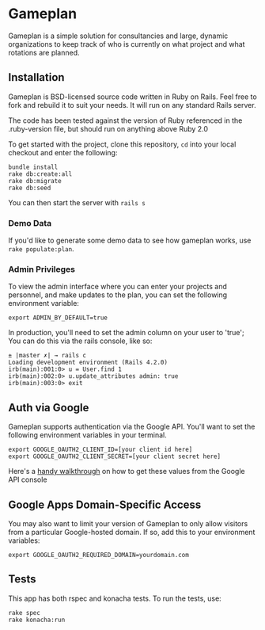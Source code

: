 # Gameplan

Gameplan is a simple solution for consultancies and large, dynamic organizations to keep track
of who is currently on what project and what rotations are planned.

## Installation

Gameplan is BSD-licensed source code written in Ruby on Rails.  Feel free to fork and rebuild it to suit your needs.
It will run on any standard Rails server.

The code has been tested against the version of Ruby referenced in the .ruby-version file, but should run on anything above Ruby 2.0

To get started with the project, clone this repository, `cd` into your local checkout and enter the following:

```
bundle install
rake db:create:all
rake db:migrate
rake db:seed
```

You can then start the server with `rails s`

### Demo Data
If you'd like to generate some demo data to see how gameplan works, use `rake populate:plan`.


### Admin Privileges

To view the admin interface where you can enter your projects and personnel, and make updates to the plan, you can set the following environment variable:

```
export ADMIN_BY_DEFAULT=true
```

In production, you'll need to set the admin column on your user to 'true';
You can do this via the rails console, like so:

```
± |master ✗| → rails c
Loading development environment (Rails 4.2.0)
irb(main):001:0> u = User.find 1
irb(main):002:0> u.update_attributes admin: true
irb(main):003:0> exit
```



## Auth via Google

Gameplan supports authentication via the Google API.  You'll want to set the following environment variables in your terminal.

```
export GOOGLE_OAUTH2_CLIENT_ID=[your client id here]
export GOOGLE_OAUTH2_CLIENT_SECRET=[your client secret here]
```

Here's a [handy walkthrough](https://www.twilio.com/blog/2014/09/gmail-api-oauth-rails.html) on how to get these values from the Google API console

## Google Apps Domain-Specific Access

You may also want to limit your version of Gameplan to only allow visitors from a particular Google-hosted domain.  If so, add this to your environment variables:

```
export GOOGLE_OAUTH2_REQUIRED_DOMAIN=yourdomain.com
```

## Tests

This app has both rspec and konacha tests.  To run the tests, use:

```
rake spec
rake konacha:run
```


